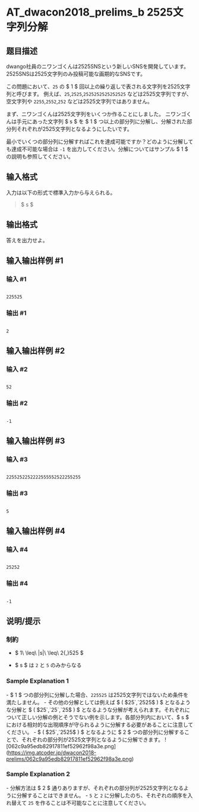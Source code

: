 # AT_dwacon2018_prelims_b 2525文字列分解

## 题目描述

[problemUrl]: https://atcoder.jp/contests/dwacon2018-prelims/tasks/dwacon2018_prelims_b

dwango社員のニワンゴくんは2525SNSという新しいSNSを開発しています。 2525SNSは2525文字列のみ投稿可能な画期的なSNSです。

この問題において、`25` の $ 1 $ 回以上の繰り返しで表される文字列を2525文字列と呼びます。 例えば、`25`,`2525`,`2525252525252525` などは2525文字列ですが、空文字列や `2255`,`2552`,`252` などは2525文字列ではありません。

まず、ニワンゴくんは2525文字列をいくつか作ることにしました。 ニワンゴくんは手元にあった文字列 $ s $ を $ 1 $ つ以上の部分列に分解し、分解された部分列それぞれが2525文字列となるようにしたいです。

最小でいくつの部分列に分解すればこれを達成可能ですか？どのように分解しても達成不可能な場合は `-1` を出力してください。分解についてはサンプル $ 1 $ の説明も参照してください。

## 输入格式

入力は以下の形式で標準入力から与えられる。

> $ s $

## 输出格式

答えを出力せよ。

## 输入输出样例 #1

### 输入 #1

```
225525
```

### 输出 #1

```
2
```

## 输入输出样例 #2

### 输入 #2

```
52
```

### 输出 #2

```
-1
```

## 输入输出样例 #3

### 输入 #3

```
2255252252222555552522255255
```

### 输出 #3

```
5
```

## 输入输出样例 #4

### 输入 #4

```
25252
```

### 输出 #4

```
-1
```

## 说明/提示

### 制約

- $ 1\ \leq\ |s|\ \leq\ 2{,}525 $
- $ s $ は `2` と `5` のみからなる

### Sample Explanation 1

\- $ 1 $ つの部分列に分解した場合、`225525` は2525文字列ではないため条件を満たしません。 - その他の分解としては例えば $ ( $`25`,`2525`$ ) $ となるような分解と $ ( $`25`,`25`,`25`$ ) $ となるような分解が考えられます。それぞれについて正しい分解の例とそうでない例を示します。各部分列内において、$ s $ における相対的な出現順序が守られるように分解する必要があることに注意してください。 - $ ( $`25`,`2525`$ ) $ となるように $ 2 $ つの部分列に分解することで、それぞれの部分列が2525文字列となるように分解できます。 !\[062c9a95edb82917811ef52962f98a3e.png\](https://img.atcoder.jp/dwacon2018-prelims/062c9a95edb82917811ef52962f98a3e.png)

### Sample Explanation 2

\- 分解方法は $ 2 $ 通りありますが、それぞれの部分列が2525文字列となるように分解することはできません。 - `5` と `2` に分解したのち、それぞれの順序を入れ替えて `25` を作ることは不可能なことに注意してください。